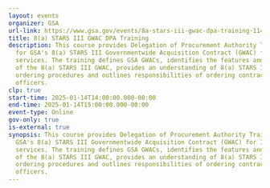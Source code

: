 ```yaml
---
layout: events
organizer: GSA
url-link: https://www.gsa.gov/events/8a-stars-iii-gwac-dpa-training-11425
title: 8(a) STARS III GWAC DPA Training
description: This course provides Delegation of Procurement Authority Training
  for GSA's 8(a) STARS III Governmentwide Acquisition Contract (GWAC) for IT
  services. The training defines GSA GWACs, identifies the features and benefits
  of the 8(a) STARS III GWAC, provides an understanding of 8(a) STARS III
  ordering procedures and outlines responsibilities of ordering contracting
  officers.
clp: true
start-time: 2025-01-14T14:00:00.000-00:00
end-time: 2025-01-14T15:00:00.000-00:00
event-type: Online
gov-only: true
is-external: true
synopsis: This course provides Delegation of Procurement Authority Training for
  GSA's 8(a) STARS III Governmentwide Acquisition Contract (GWAC) for IT
  services. The training defines GSA GWACs, identifies the features and benefits
  of the 8(a) STARS III GWAC, provides an understanding of 8(a) STARS III
  ordering procedures and outlines responsibilities of ordering contracting
  officers.
---
```

